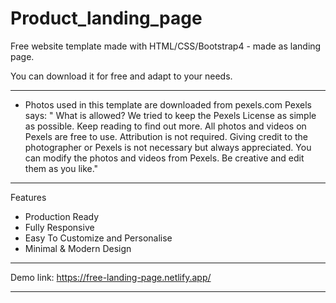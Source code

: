 # Product_landing_page

Free website template made with HTML/CSS/Bootstrap4 - made as landing page.

You can download it for free and adapt to your needs.
- - - - - - - - - - -
* Photos used in this template are downloaded from pexels.com
Pexels says:
" What is allowed?
We tried to keep the Pexels License as simple as possible. Keep reading to find out more.
All photos and videos on Pexels are free to use.
Attribution is not required. Giving credit to the photographer or Pexels is not necessary but always appreciated.
You can modify the photos and videos from Pexels. Be creative and edit them as you like."
- - - - - - - - - - -
Features 
- Production Ready
- Fully Responsive
- Easy To Customize and Personalise
- Minimal & Modern Design
- - - - - - - - - - -
Demo link:
https://free-landing-page.netlify.app/
- - - - - - - - - - -
